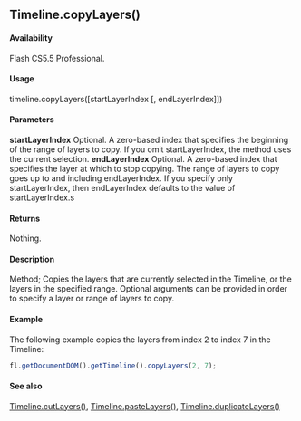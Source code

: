 ## Timeline.copyLayers()

#### Availability

Flash CS5.5 Professional.

#### Usage

timeline.copyLayers([startLayerIndex [, endLayerIndex]])

#### Parameters

**startLayerIndex** Optional. A zero-based index that specifies the beginning of the range of layers to copy. If you omit
startLayerIndex, the method uses the current selection.
**endLayerIndex** Optional. A zero-based index that specifies the layer at which to stop copying. The range of layers to copy goes up to and including endLayerIndex. If you specify only startLayerIndex, then endLayerIndex defaults to the value of startLayerIndex.s

#### Returns

Nothing.

#### Description

Method; Copies the layers that are currently selected in the Timeline, or the layers in the specified range. Optional arguments can be provided in order to specify a layer or range of layers to copy.

#### Example

The following example copies the layers from index 2 to index 7 in the Timeline:

```javascript
fl.getDocumentDOM().getTimeline().copyLayers(2, 7);
```

#### See also

[Timeline.cutLayers()](../Timeline_object/Timeline15.md), [Timeline.pasteLayers()](../Timeline_object/Timeline35.md), [Timeline.duplicateLayers()](../Timeline_object/Timeline17.md)
